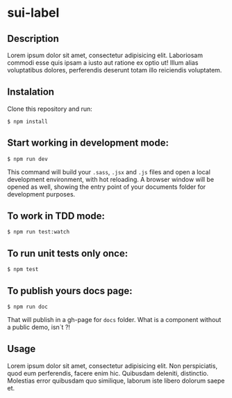 # sui-label

## Description
Lorem ipsum dolor sit amet, consectetur adipisicing elit. Laboriosam commodi esse quis ipsam a iusto aut ratione ex optio ut! Illum alias voluptatibus dolores, perferendis deserunt totam illo reiciendis voluptatem.

## Instalation
Clone this repository and run:
```
$ npm install
```

## Start working in development mode:
```
$ npm run dev
```
This command will build your `.sass`, `.jsx` and `.js` files and open a local development environment, with hot reloading. A browser window will be opened as well, showing the entry point of your documents folder for development purposes.

## To work in TDD mode:
```
$ npm run test:watch
```
## To run unit tests only once:
```
$ npm test
```
## To publish yours docs page:
```
$ npm run doc
```

That will publish in a gh-page for `docs` folder.
What is a component without a public demo, isn´t ?!

## Usage
Lorem ipsum dolor sit amet, consectetur adipisicing elit. Non perspiciatis, quod eum perferendis, facere enim hic. Quibusdam deleniti, distinctio. Molestias error quibusdam quo similique, laborum iste libero dolorum saepe et.
